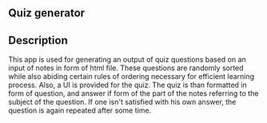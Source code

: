 ## Quiz generator

## Description
This app is used for generating an output of quiz questions based on an input of notes in form of html file. These questions are randomly sorted while also abiding certain rules of ordering necessary for efficient learning process. 
Also, a UI is provided for the quiz. The quiz is than formatted in form of question, and answer if form of the part of the notes referring to the subject of the question. If one isn't satisfied with his own answer, the question is again repeated after some time.